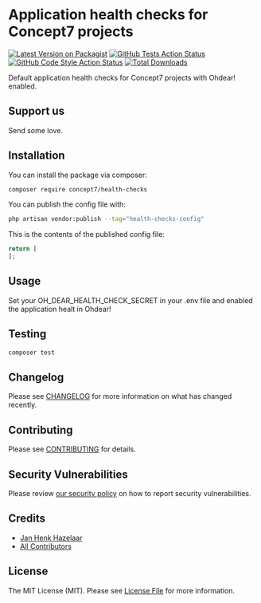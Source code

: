 # Application health checks for Concept7 projects

[![Latest Version on Packagist](https://img.shields.io/packagist/v/concept7/health-checks.svg?style=flat-square)](https://packagist.org/packages/concept7/health-checks)
[![GitHub Tests Action Status](https://img.shields.io/github/actions/workflow/status/concept7/health-checks/run-tests.yml?branch=main&label=tests&style=flat-square)](https://github.com/concept7/health-checks/actions?query=workflow%3Arun-tests+branch%3Amain)
[![GitHub Code Style Action Status](https://img.shields.io/github/actions/workflow/status/concept7/health-checks/fix-php-code-style-issues.yml?branch=main&label=code%20style&style=flat-square)](https://github.com/concept7/health-checks/actions?query=workflow%3A"Fix+PHP+code+style+issues"+branch%3Amain)
[![Total Downloads](https://img.shields.io/packagist/dt/concept7/health-checks.svg?style=flat-square)](https://packagist.org/packages/concept7/health-checks)

Default application health checks for Concept7 projects with Ohdear! enabled.

## Support us

Send some love.

## Installation

You can install the package via composer:

```bash
composer require concept7/health-checks
```

You can publish the config file with:

```bash
php artisan vendor:publish --tag="health-checks-config"
```

This is the contents of the published config file:

```php
return [
];
```

## Usage

Set your OH_DEAR_HEALTH_CHECK_SECRET in your .env file and enabled the application healt in Ohdear!

## Testing

```bash
composer test
```

## Changelog

Please see [CHANGELOG](CHANGELOG.md) for more information on what has changed recently.

## Contributing

Please see [CONTRIBUTING](CONTRIBUTING.md) for details.

## Security Vulnerabilities

Please review [our security policy](../../security/policy) on how to report security vulnerabilities.

## Credits

- [Jan Henk Hazelaar](https://github.com/concept7)
- [All Contributors](../../contributors)

## License

The MIT License (MIT). Please see [License File](LICENSE.md) for more information.
